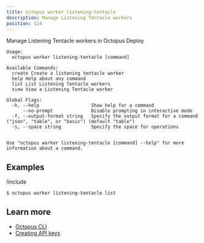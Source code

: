 ```yaml
---
title: octopus worker listening-tentacle
description: Manage Listening Tentacle workers
position: 114
---
```


Manage Listening Tentacle workers in Octopus Deploy


```text
Usage:
  octopus worker listening-tentacle [command]

Available Commands:
  create Create a listening tentacle worker
  help Help about any command
  list List Listening Tentacle workers
  view View a Listening Tentacle worker

Global Flags:
  -h, --help                   Show help for a command
      --no-prompt              Disable prompting in interactive mode
  -f, --output-format string   Specify the output format for a command ("json", "table", or "basic") (default "table")
  -s, --space string           Specify the space for operations


Use "octopus worker listening-tentacle [command] --help" for more information about a command.
```

## Examples

!include <samples-instance>


```text
$ octopus worker listening-tentacle list

```

## Learn more

- [Octopus CLI](/docs/octopus-rest-api/cli/index.md)
- [Creating API keys](/docs/octopus-rest-api/how-to-create-an-api-key.md)